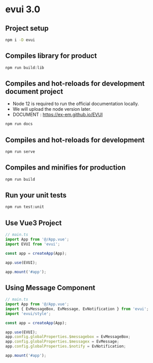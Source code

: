 # evui 3.0

## Project setup

```sh
npm i -D evui
```

## Compiles library for product

```sh
npm run build:lib
```

## Compiles and hot-reloads for development document project

- Node 12 is required to run the official documentation locally.
- We will upload the node version later.
- DOCUMENT : <https://ex-em.github.io/EVUI>

```sh
npm run docs
```

## Compiles and hot-reloads for development

```sh
npm run serve
```

## Compiles and minifies for production

```sh
npm run build
```

## Run your unit tests

```sh
npm run test:unit
```

## Use Vue3 Project

```ts
// main.ts
import App from '@/App.vue';
import EVUI from 'evui';

const app = createApp(App);

app.use(EVUI);

app.mount('#app');
```

## Using Message Component

```ts
// main.ts
import App from '@/App.vue';
import { EvMessageBox, EvMessage, EvNotification } from 'evui';
import 'evui/style';

const app = createApp(App);

app.use(EVUI);
app.config.globalProperties.$messagebox = EvMessageBox;
app.config.globalProperties.$messagex = EvMessage;
app.config.globalProperties.$notify = EvNotification;

app.mount('#app');
```
